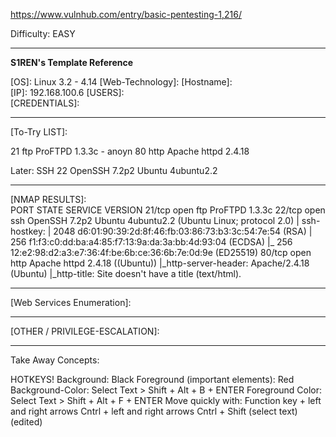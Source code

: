 https://www.vulnhub.com/entry/basic-pentesting-1,216/

Difficulty: EASY


---

**S1REN's Template Reference**

\[OS]: Linux 3.2 - 4.14
\[Web-Technology]: 
\[Hostname]:  
\[IP]:  192.168.100.6 
\[USERS]:   
\[CREDENTIALS]:  

---
\[To-Try LIST]:  

21 ftp     ProFTPD 1.3.3c - anoyn
80 http    Apache httpd 2.4.18

Later:
SSH 22 OpenSSH 7.2p2 Ubuntu 4ubuntu2.2


---
\[NMAP RESULTS]:  
PORT   STATE SERVICE VERSION
21/tcp open  ftp     ProFTPD 1.3.3c
22/tcp open  ssh     OpenSSH 7.2p2 Ubuntu 4ubuntu2.2 (Ubuntu Linux; protocol 2.0)
| ssh-hostkey: 
|   2048 d6:01:90:39:2d:8f:46:fb:03:86:73:b3:3c:54:7e:54 (RSA)
|   256 f1:f3:c0:dd:ba:a4:85:f7:13:9a:da:3a:bb:4d:93:04 (ECDSA)
|_  256 12:e2:98:d2:a3:e7:36:4f:be:6b:ce:36:6b:7e:0d:9e (ED25519)
80/tcp open  http    Apache httpd 2.4.18 ((Ubuntu))
|_http-server-header: Apache/2.4.18 (Ubuntu)
|_http-title: Site doesn't have a title (text/html).


--- 

\[Web Services Enumeration]:   


---


\[OTHER / PRIVILEGE-ESCALATION]:   

--- 
Take Away Concepts: 



HOTKEYS! 
Background: Black 
Foreground (important elements): Red 
Background-Color: Select Text > Shift + Alt + B + ENTER 
Foreground Color: Select Text > Shift + Alt + F + ENTER 
Move quickly with: Function key + left and right arrows 
Cntrl + left and right arrows 
Cntrl + Shift (select text) (edited)
